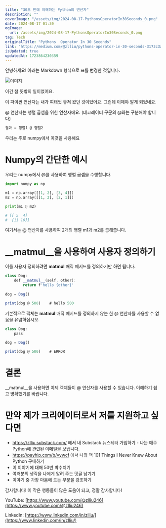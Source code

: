 ```yaml
---
title: "30초 만에 이해하는 Python의 연산자"
description: ""
coverImage: "/assets/img/2024-08-17-PythonsOperatorIn30Seconds_0.png"
date: 2024-08-17 01:30
ogImage: 
  url: /assets/img/2024-08-17-PythonsOperatorIn30Seconds_0.png
tag: Tech
originalTitle: "Pythons  Operator In 30 Seconds"
link: "https://medium.com/@zlliu/pythons-operator-in-30-seconds-3172c3ad4a77"
isUpdated: true
updatedAt: 1723864230359
---
```



안녕하세요! 아래는 Markdown 형식으로 표를 변경한 것입니다.

![이미지](/assets/img/2024-08-17-PythonsOperatorIn30Seconds_0.png)

이건 참 뜻밖의 일이었어요.

이 파이썬 연산자는 내가 여태껏 놓쳐 왔던 것이었어요. 그런데 이제야 알게 되었네요.

@ 연산자는 행렬 곱셈을 위한 연산자에요. (데코레이터 구문의 @와는 구분해야 합니다)

<div class="content-ad"></div>

```js
결과 = 행렬1 @ 행렬2
```

우리는 주로 numpy에서 이것을 사용해요

# Numpy의 간단한 예시

우리는 numpy에서 @를 사용하여 행렬 곱셈을 수행합니다.

<div class="content-ad"></div>

```python
import numpy as np

m1 = np.array([[1, 2], [3, 4]])
m2 = np.array([[1, 2], [2, 1]])

print(m1 @ m2)

# [[ 5  4]
#  [11 10]]
```

여기서는 @ 연산자를 사용하여 2개의 행렬 m1과 m2를 곱해줍니다.

# __matmul__을 사용하여 사용자 정의하기

이를 사용자 정의하려면 __matmul__ 매직 메서드를 정의하기만 하면 됩니다.


<div class="content-ad"></div>

```js
class Dog:
    def __matmul__(self, other):
        return f'hello {other}'
    
dog = Dog()

print(dog @ 500)    # hello 500
```

기본적으로 객체는 __matmul__ 매직 메서드를 정의하지 않는 한 @ 연산자를 사용할 수 없음을 유념하십시오.

```js
class Dog:
    pass
    
dog = Dog()

print(dog @ 500)    # ERROR
```

# 결론

<div class="content-ad"></div>

__matmul__을 사용하면 이제 객체들이 @ 연산자를 사용할 수 있습니다. 이해하기 쉽고 명확했기를 바랍니다. 

# 만약 제가 크리에이터로서 저를 지원하고 싶다면

- https://zlliu.substack.com/ 에서 내 Substack 뉴스레터 가입하기 - 나는 매주 Python에 관련된 이메일을 보냅니다.
- https://payhip.com/b/vywcf 에서 나의 책 101 Things I Never Knew About Python 구매하기
- 이 이야기에 대해 50번 박수치기
- 여러분의 생각을 나에게 알려 주는 댓글 남기기
- 이야기 중 가장 마음에 드는 부분을 강조하기

감사합니다! 이 작은 행동들이 많은 도움이 되고, 정말 감사합니다!

<div class="content-ad"></div>

YouTube: [https://www.youtube.com/@zlliu246](https://www.youtube.com/@zlliu246)

LinkedIn: [https://www.linkedin.com/in/zlliu/](https://www.linkedin.com/in/zlliu/)